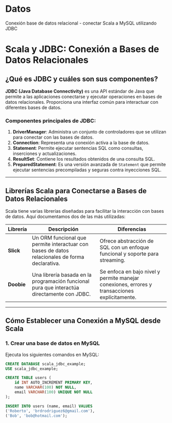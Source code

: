 # Datos
Conexión base de datos relacional - conectar Scala a MySQL utilizando JDBC

# Scala y JDBC: Conexión a Bases de Datos Relacionales


## ¿Qué es JDBC y cuáles son sus componentes?

**JDBC (Java Database Connectivity)** es una API estándar de Java que permite a las aplicaciones conectarse y ejecutar operaciones en bases de datos relacionales. Proporciona una interfaz común para interactuar con diferentes bases de datos.

### Componentes principales de JDBC:
1. **DriverManager**: Administra un conjunto de controladores que se utilizan para conectar con las bases de datos.
2. **Connection**: Representa una conexión activa a la base de datos.
3. **Statement**: Permite ejecutar sentencias SQL como consultas, inserciones y actualizaciones.
4. **ResultSet**: Contiene los resultados obtenidos de una consulta SQL.
5. **PreparedStatement**: Es una versión avanzada de `Statement` que permite ejecutar sentencias precompiladas y seguras contra inyecciones SQL.

---

## Librerías Scala para Conectarse a Bases de Datos Relacionales

Scala tiene varias librerías diseñadas para facilitar la interacción con bases de datos. Aquí documentamos dos de las más utilizadas:

| **Librería**       | **Descripción**                                                                                      | **Diferencias**                                                                                              |
|---------------------|------------------------------------------------------------------------------------------------------|--------------------------------------------------------------------------------------------------------------|
| **Slick**          | Un ORM funcional que permite interactuar con bases de datos relacionales de forma declarativa.       | Ofrece abstracción de SQL con un enfoque funcional y soporte para streaming.                                |
| **Doobie**         | Una librería basada en la programación funcional pura que interactúa directamente con JDBC.          | Se enfoca en bajo nivel y permite manejar conexiones, errores y transacciones explícitamente.               |

---

## Cómo Establecer una Conexión a MySQL desde Scala

### 1. Crear una base de datos en MySQL  
Ejecuta los siguientes comandos en MySQL:

```sql
CREATE DATABASE scala_jdbc_example;
USE scala_jdbc_example;

CREATE TABLE users (
    id INT AUTO_INCREMENT PRIMARY KEY,
    name VARCHAR(100) NOT NULL,
    email VARCHAR(100) UNIQUE NOT NULL
);

INSERT INTO users (name, email) VALUES 
('Roberto', 'brdrodriguez6@gmail.com'),
('Bob', 'bob@hotmail.com');

